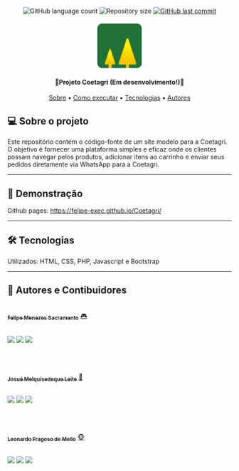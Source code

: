 <p align="center">
  <img alt="GitHub language count" src="https://img.shields.io/github/languages/count/Felipe-exec/Coetagri?color=%2304D361">

  <img alt="Repository size" src="https://img.shields.io/github/repo-size/Felipe-exec/Coetagri">
  
  <a href="https://github.com/Felipe-exec/Coetagri/commits/master">
    <img alt="GitHub last commit" src="https://img.shields.io/github/last-commit/Felipe-exec/Coetagri">
  </a>

</p>

<h4 align="center">
    <img alt="Stargazers" src="./assets/images/Coetagri%20simbolo.png" width="20%">
</h4>
  
<h4 align="center"> 
	📘Projeto Coetagri (Em desenvolvimento!)📘
</h4>

<p align="center">
 <a href="#-sobre-o-projeto">Sobre</a> •
 <a href="#-como-executar-o-projeto">Como executar</a> • 
 <a href="#-tecnologias">Tecnologias</a> • 
 <a href="#-autor">Autores</a> 
</p>

## 💻 Sobre o projeto

Este repositório contém o código-fonte de um site modelo para a Coetagri. O objetivo é fornecer uma plataforma simples e eficaz onde os clientes possam navegar pelos produtos, adicionar itens ao carrinho e enviar seus pedidos diretamente via WhatsApp para a Coetagri.

---

## 🚀 Demonstração

Github pages: https://felipe-exec.github.io/Coetagri/

---

## 🛠 Tecnologias

Utilizados: HTML, CSS, PHP, Javascript e Bootstrap

---

## 🦸 Autores e Contibuidores

<a href="https://github.com/Felipe-exec">
 <img style="border-radius: 50%;" src="https://avatars.githubusercontent.com/u/84421730?v=4" width="100px;" alt=""/>
 <br />
 <sub><b>Felipe Menezes Sacramento</b></sub></a> <a href="https://github.com/Felipe-exec" title="GitHub perfil">🎮</a>
 
 <br />
 <br />

 <a href="https://www.instagram.com/felipe_mzss/" target="_blank"><img src="https://img.shields.io/badge/-Instagram-%23E4405F?style=for-the-badge&logo=instagram&logoColor=white" target="_blank"></a>
 <a href = "mailto:mzssacramento@gmail.com"><img src="https://img.shields.io/badge/-Gmail-%23333?style=for-the-badge&logo=gmail&logoColor=white" target="_blank"></a>
 <a href="https://www.linkedin.com/in/felipe-sacramento-8a03ba212/" target="_blank"><img src="https://img.shields.io/badge/-LinkedIn-%230077B5?style=for-the-badge&logo=linkedin&logoColor=white" target="_blank"></a>

 <br />
 <br />

<a href="https://github.com/josuemleite/">
 <img style="border-radius: 50%;" src="https://avatars.githubusercontent.com/u/84863364?v=4" width="100px;" alt=""/>
 <br />
 <sub><b>Josué Melquisedeque Leite</b></sub></a> <a href="https://github.com/josuemleite/" title="GitHub perfil">🚀</a>
 
 <br />
 <br />

 <a href="https://instagram.com/josueleite52" target="_blank"><img src="https://img.shields.io/badge/-Instagram-%23E4405F?style=for-the-badge&logo=instagram&logoColor=white" target="_blank"></a>
 <a href = "mailto:josuemelquileite@gmail.com"><img src="https://img.shields.io/badge/-Gmail-%23333?style=for-the-badge&logo=gmail&logoColor=white" target="_blank"></a>
 <a href="https://www.linkedin.com/in/josué-leite-770962201" target="_blank"><img src="https://img.shields.io/badge/-LinkedIn-%230077B5?style=for-the-badge&logo=linkedin&logoColor=white" target="_blank"></a>

 <br />
 <br />
 
 <a href="https://github.com/LeoSIIF">
 <img style="border-radius: 50%;" src="https://avatars.githubusercontent.com/u/84422507?v=4" width="100px;" alt=""/>
 <br />
 <sub><b>Leonardo Fragoso de Mello</b></sub></a> <a href="https://github.com/LeoSIIF" title="GitHub perfil">🐵</a>
 
 <br />
 <br />

 <a href="https://instagram.com/leoofrags" target="_blank"><img src="https://img.shields.io/badge/-Instagram-%23E4405F?style=for-the-badge&logo=instagram&logoColor=white" target="_blank"></a>
 <a href = "mailto:leonardofragosomello@gmail.com"><img src="https://img.shields.io/badge/-Gmail-%23333?style=for-the-badge&logo=gmail&logoColor=white" target="_blank"></a>
 <a href="www.linkedin.com/in/leonardofragosodemello1" target="_blank"><img src="https://img.shields.io/badge/-LinkedIn-%230077B5?style=for-the-badge&logo=linkedin&logoColor=white" target="_blank"></a>